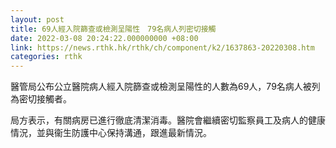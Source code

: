 ```yaml
---
layout: post
title: 69人經入院篩查或檢測呈陽性　79名病人列密切接觸
date: 2022-03-08 20:24:22.000000000 +08:00
link: https://news.rthk.hk/rthk/ch/component/k2/1637863-20220308.htm
categories: rthk
---
```


醫管局公布公立醫院病人經入院篩查或檢測呈陽性的人數為69人，79名病人被列為密切接觸者。

局方表示，有關病房已進行徹底清潔消毒。醫院會繼續密切監察員工及病人的健康情況，並與衞生防護中心保持溝通，跟進最新情況。
